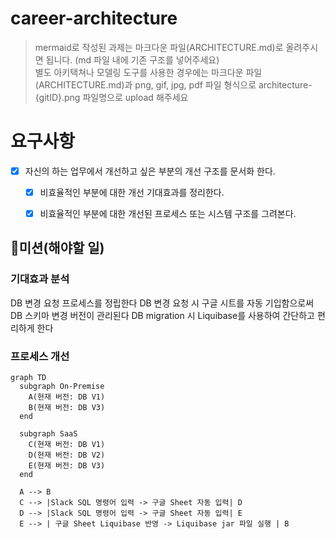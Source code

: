 # career-architecture
> mermaid로 작성된 과제는 마크다운 파일(ARCHITECTURE.md)로 올려주시면 됩니다. (md 파일 내에 기존 구조를 넣어주세요) <br>
> 별도 아키택쳐나 모델링 도구를 사용한 경우에는 마크다운 파일(ARCHITECTURE.md)과 png, gif, jpg, pdf 파일 형식으로 architecture-{gitID}.png 파일명으로 upload 해주세요
# 요구사항
- [x] 자신의 하는 업무에서 개선하고 싶은 부분의 개선 구조를 문서화 한다.
    - [x] 비효율적인 부분에 대한 개선 기대효과를 정리한다.
    - [x] 비효율적인 부분에 대한 개선된 프로세스 또는 시스템 구조를 그려본다.


## 🚀미션(해야할 일)

### 기대효과 분석

DB 변경 요청 프로세스를 정립한다 
DB 변경 요청 시 구글 시트를 자동 기입함으로써
DB 스키마 변경 버전이 관리된다
DB migration 시 Liquibase를 사용하여 간단하고 편리하게 한다

### 프로세스 개선
```mermaid
graph TD
  subgraph On-Premise
    A(현재 버전: DB V1)
    B(현재 버전: DB V3)
  end
        
  subgraph SaaS
    C(현재 버전: DB V1)
    D(현재 버전: DB V2)
    E(현재 버전: DB V3)
  end

  A --> B
  C --> |Slack SQL 명령어 입력 -> 구글 Sheet 자동 입력| D
  D --> |Slack SQL 명령어 입력 -> 구글 Sheet 자동 입력| E
  E --> | 구글 Sheet Liquibase 반영 -> Liquibase jar 파일 실행 | B

```